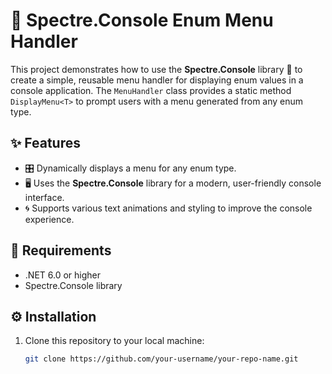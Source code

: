 # 🚀 Spectre.Console Enum Menu Handler

This project demonstrates how to use the **Spectre.Console** library 🎨 to create a simple, reusable menu handler for displaying enum values in a console application. The `MenuHandler` class provides a static method `DisplayMenu<T>` to prompt users with a menu generated from any enum type.

## ✨ Features

- 🎛️ Dynamically displays a menu for any enum type.
- 🖥️ Uses the **Spectre.Console** library for a modern, user-friendly console interface.
- 🌀 Supports various text animations and styling to improve the console experience.

## 🔧 Requirements

- .NET 6.0 or higher
- Spectre.Console library

## ⚙️ Installation

1. Clone this repository to your local machine:
   ```bash
   git clone https://github.com/your-username/your-repo-name.git
